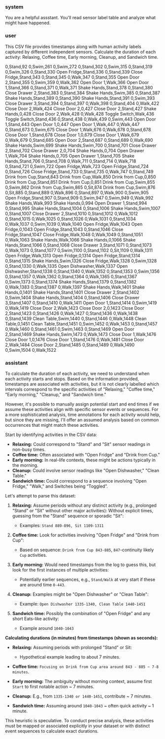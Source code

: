### system
You are a helpful assstant. You'll read sensor label table and analyze what might have happened.
### user

This CSV file provides timestamps along with human activity labels captured by different independent sensors.
Calculate the duration of each activity: Relaxing, Coffee time, Early morning, Cleanup, and Sandwich time.
    
0,Stand,92
0,Swim,261
0,Swim,272
0,Stand,302
0,Swim,315
0,Stand,319
0,Swim,326
0,Stand,330
Open Fridge,Stand,336
0,Stand,339
Close Fridge,Stand,343
0,Stand,345
0,Walk,347
0,Stand,355
Open Door 2,Stand,355
0,Swim,359
0,Walk,362
Open Door 1,Walk,366
Open Door 1,Stand,366
0,Stand,371
0,Walk,371
Shake Hands,Stand,378
0,Stand,380
Close Drawer 2,Stand,383
0,Stand,384
Shake Hands,Swim,385
0,Stand,387
Shake Hands,Stand,389
0,Stand,390
Shake Hands,Stand,391
0,Swim,393
Close Drawer 3,Stand,394
0,Stand,397
0,Walk,398
0,Stand,404
0,Walk,422
Close Door 2,Walk,424
Close Door 2,0,427
Close Door 2,Stand,427
Shake Hands,0,428
Close Door 2,Walk,428
0,Walk,428
Toggle Switch,Walk,436
Toggle Switch,Stand,436
0,Stand,438
0,Walk,439
0,Swim,443
Open Door 1,Stand,443
Open Door 1,0,447
Open Door 1,Walk,447
0,Walk,447
0,Stand,673
0,Swim,675
Close Door 1,Walk,676
0,Walk,678
0,Stand,678
Close Door 1,Stand,678
Close Door 1,0,679
Close Door 1,Walk,679
0,Walk,679
0,Stand,685
Open Door 2,Stand,687
0,Stand,689
0,Walk,690
Shake Hands,Swim,699
Shake Hands,Swim,700
0,Stand,701
Close Drawer 2,Stand,702
Close Drawer 2,0,704
Shake Hands,0,704
Open Drawer 1,Walk,704
Shake Hands,0,705
Open Drawer 1,Stand,705
Shake Hands,Stand,706
0,Stand,708
0,Walk,711
0,Stand,714
0,Walk,718
0,Stand,721
0,Swim,722
Open Fridge,Walk,723
Open Fridge,Stand,724
0,Stand,726
Close Fridge,Stand,733
0,Stand,735
0,Walk,747
0,Stand,749
Drink from Cup,Stand,843
Drink from Cup,Walk,850
Drink from Cup,0,850
Drink from Cup,Stand,851
Drink from Cup,0,851
Drink from Cup,Swim,855
0,Swim,862
Drink from Cup,Swim,865
0,Sit,874
Drink from Cup,Swim,876
0,Sit,885
0,Stand,889
0,Walk,896
0,Stand,897
0,Walk,900
0,Swim,905
Open Fridge,Stand,907
0,Stand,909
0,Swim,947
0,Swim,949
0,Walk,992
Shake Hands,Walk,993
Shake Hands,0,994
Open Drawer 1,Stand,994
0,Stand,995
Shake Hands,Stand,1004
0,Stand,1006
Shake Hands,Swim,1007
0,Stand,1007
Close Drawer 2,Stand,1010
0,Stand,1012
0,Walk,1012
0,Stand,1015
0,Walk,1025
0,Stand,1026
0,Walk,1031
0,Stand,1034
0,Walk,1037
0,Swim,1039
0,Walk,1040
Open Fridge,Walk,1043
Open Fridge,0,1043
Open Fridge,Stand,1043
0,Stand,1046
Close Fridge,Stand,1047
Close Fridge,Walk,1048
0,Walk,1049
0,Stand,1051
0,Walk,1063
Shake Hands,Walk,1066
Shake Hands,0,1066
Shake Hands,Stand,1066
0,Stand,1068
Close Drawer 3,Stand,1071
0,Stand,1073
0,Walk,1073
0,Stand,1077
0,Swim,1100
0,Stand,1102
0,Sit,1109
0,Walk,1311
Open Fridge,Walk,1313
Open Fridge,0,1314
Open Fridge,Stand,1314
0,Stand,1315
Shake Hands,Swim,1326
Close Fridge,Walk,1328
0,Swim,1328
0,Stand,1330
0,Walk,1335
Open Dishwasher,Walk,1337
Open Dishwasher,Stand,1338
0,Stand,1340
0,Walk,1352
0,Stand,1353
0,Swim,1356
0,Stand,1357
0,Walk,1362
0,Stand,1364
0,Walk,1365
0,Stand,1367
0,Swim,1373
0,Stand,1374
Shake Hands,Stand,1379
0,Stand,1382
0,Walk,1383
0,Stand,1387
0,Walk,1397
Shake Hands,Walk,1401
Shake Hands,0,1401
Shake Hands,Stand,1401
Close Drawer 2,Stand,1402
0,Swim,1404
Shake Hands,Stand,1404
0,Stand,1406
Close Drawer 3,Stand,1407
0,Stand,1410
0,Walk,1411
Open Door 1,Stand,1414
0,Swim,1419
0,Walk,1419
Close Door 2,Walk,1423
Close Door 2,0,1423
Close Door 2,Stand,1423
0,Stand,1426
0,Walk,1427
0,Stand,1436
0,Walk,1438
0,Stand,1439
Clean Table,Swim,1440
0,Stand,1446
0,Walk,1448
Clean Table,0,1451
Clean Table,Stand,1451
0,Swim,1452
0,Walk,1453
0,Stand,1457
0,Walk,1460
0,Stand,1461
0,Swim,1463
0,Stand,1469
Open Door 2,Stand,1469
Shake Hands,Swim,1473
0,Walk,1473
Close Door 1,Walk,1476
Close Door 1,0,1476
Close Door 1,Stand,1476
0,Walk,1481
Close Door 2,Walk,1484
Close Door 2,Stand,1485
0,Stand,1489
0,Walk,1490
0,Swim,1504
0,Walk,1522

### assistant
To calculate the duration of each activity, we need to understand when each activity starts and stops. Based on the information provided, timestamps are associated with activities, but it is not clearly labelled which intervals correspond to the specific activities of "Relaxing," "Coffee time," "Early morning," "Cleanup," and "Sandwich time." 

However, it's possible to manually assign potential start and end times if we assume these activities align with specific sensor events or sequences. For a more sophisticated analysis, time annotations for each activity would help, but since they are missing, I'll offer an assumed analysis based on common occurrences that might match these activities. 

Start by identifying activities in the CSV data:
- **Relaxing:** Could correspond to "Stand" and "Sit" sensor readings in non-busy times.
- **Coffee time:** Often associated with "Open Fridge" and "Drink from Cup."
- **Early morning:** In real-life contexts, these might be actions typically in the morning.
- **Cleanup:** Could involve sensor readings like "Open Dishwasher," "Clean Table."
- **Sandwich time:** Could correspond to a sequence involving "Open Fridge," "Walk," and Switches being “Toggled”.

Let's attempt to parse this dataset:

1. **Relaxing:** Assume periods without any distinct activity (e.g., prolonged "Stand" or "Sit" without other major activities):
   Without explicit times, guessing from the "Stand" sequence or sporadic "Sit": 
   - Examples: `Stand 889-896, Sit 1109-1311` 

2. **Coffee time:** Look for activities involving "Open Fridge" and "Drink from Cup":
   - Based on sequence: `Drink from Cup 843-885`, `847`-continuity likely `Cup` activities.

3. **Early morning:** Would need timestamps from the log to guess this, but look for the first instances of multiple activities:
   - Potentially earlier sequences, e.g., `Stand/Walk` at very start if these are around time `0-443`.

4. **Cleanup:** Examples might be "Open Dishwasher" or "Clean Table": 
   - Example: `Open Dishwasher 1335-1340, Clean Table 1440-1451`

5. **Sandwich time:** Possibly the combination of "Open Fridge" and any short Eats-like activity:
   - Example around `1040-1043`

**Calculating durations (in minutes) from timestamps (shown as seconds):**

- **Relaxing:** Assuming periods with prolonged "Stand" or Sit:
  - Hypothetical example leading to about 7 minutes.
  
- **Coffee time:** `Focusing on Drink from Cup area around 843 - 885 ~ 7-8 minutes`.

- **Early morning:** The ambiguity without morning context, assume first `Start` to first notable action ~ 7 minutes.
  
- **Cleanup:** E.g., from `1335-1340 or 1440-1451`, contribute ~ 7 minutes.

- **Sandwich time:** Assuming around `1040-1043` ~ often quick activity ~ 1 minute.

This heuristic is speculative. To conduct precise analysis, these activities must be mapped or associated explicitly in your dataset or with distinct event sequences to calculate exact durations.
